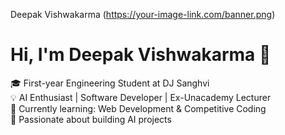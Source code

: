 Deepak Vishwakarma  (https://your-image-link.com/banner.png)
# Hi, I'm Deepak Vishwakarma  👋
🎓 First-year Engineering Student at DJ Sanghvi  
💡 AI Enthusiast | Software Developer | Ex-Unacademy Lecturer  
🌱 Currently learning: Web Development & Competitive Coding  
🚀 Passionate about building AI projects  




